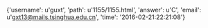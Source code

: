 {'username': u'guxt', 'path': u'1155/1155.html', 'answer': u'C', 'email': u'gxt13@mails.tsinghua.edu.cn', 'time': '2016-02-21:22:21:08'}